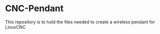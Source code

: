 # CNC-Pendant
This repository is to hold the files needed to create a wireless pendant for LinuxCNC
